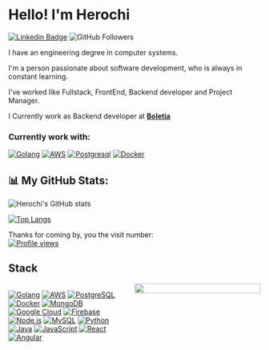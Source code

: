 # Hello! I'm Herochi
[![Linkedin Badge](https://img.shields.io/badge/-ricardochi-blue?style=flat&logo=Linkedin&logoColor=white&link=https://www.linkedin.com/in/ricardo-emmanuel-chi-flores-b11412211/)](https://www.linkedin.com/in/ricardo-emmanuel-chi-flores-b11412211/)
![GitHub Followers](https://img.shields.io/github/followers/herochi?style=social)

I have an engineering degree in computer systems.

I'm a person passionate about software development, who is always in constant learning.

I've worked like Fullstack, FrontEnd, Backend developer and Project Manager.

I Currently work as Backend developer at <b><a href="https://boletia.com/" >Boletia</a></b>

<h3>  Currently work with: </h3>
<p>
  <a href="https://golang.google.cn/" ><img alt="Golang" src="https://img.shields.io/badge/Golang-007396?style=flat-square&logo=go&logoColor=white" /></a>
  <a href="https://aws.amazon.com/" ><img alt="AWS" src="https://img.shields.io/badge/AWS-232F3E?style=flat&logo=amazonwebservices&logoColor=white" /></a>
  <a href="https://www.postgresql.org/" ><img alt="Postgresql" src="https://img.shields.io/badge/postgresql-4169e1?style=flat-square&logo=postgresql&logoColor=white" /></a>
  <a href="https://www.docker.com/" ><img alt="Docker" src="https://img.shields.io/badge/-Docker-1a73e6?style=flat-square&logo=docker&logoColor=white" /></a>
</p>

## 📊 My GitHub Stats:

![Herochi's GitHub stats](https://github-readme-stats.vercel.app/api?username=herochi&show_icons=true&theme=radical&count_private=true)

[![Top Langs](https://github-readme-stats.vercel.app/api/top-langs/?username=herochi&layout=compact&theme=radical)](https://github.com/herochi)

Thanks for coming by, you the visit number:  
[![Profile views](https://komarev.com/ghpvc/?username=herochi&color=blueviolet&style=flat-square)](https://github.com/herochi)


## Stack

<div style="display: flex; align-items: flex-start;"> 
  <div style="flex: 1;">
    <!-- Stack de tecnologías -->
    <p align="left">
      <a href="https://golang.google.cn/"><img alt="Golang" src="https://img.shields.io/badge/Golang-007396?style=for-the-badge&logo=go&logoColor=white" /></a>
      <a href="https://aws.amazon.com/"><img alt="AWS" src="https://img.shields.io/badge/AWS-232F3E?style=for-the-badge&logo=amazonwebservices&logoColor=white" /></a>
      <a href="https://www.postgresql.org/"><img alt="PostgreSQL" src="https://img.shields.io/badge/PostgreSQL-4169e1?style=for-the-badge&logo=postgresql&logoColor=white" /></a>
      <a href="https://www.docker.com/"><img alt="Docker" src="https://img.shields.io/badge/Docker-1a73e6?style=for-the-badge&logo=docker&logoColor=white" /></a>
      <a href="https://www.mongodb.com/"><img alt="MongoDB" src="https://img.shields.io/badge/MongoDB-47A248?style=for-the-badge&logo=mongodb&logoColor=white" /></a>
      <a href="https://cloud.google.com/"><img alt="Google Cloud" src="https://img.shields.io/badge/Google_Cloud-1a73e8?style=for-the-badge&logo=google-cloud&logoColor=white" /></a>
      <a href="https://firebase.google.com/"><img alt="Firebase" src="https://img.shields.io/badge/Firebase-FFCA28?style=for-the-badge&logo=firebase&logoColor=white" /></a>
      <a href="https://nodejs.org/"><img alt="Node.js" src="https://img.shields.io/badge/Node.js-339933?style=for-the-badge&logo=node.js&logoColor=white" /></a>
      <a href="https://www.mysql.com/"><img alt="MySQL" src="https://img.shields.io/badge/MySQL-4479A1?style=for-the-badge&logo=mysql&logoColor=white" /></a>
      <a href="https://www.python.org/"><img alt="Python" src="https://img.shields.io/badge/Python-3776AB?style=for-the-badge&logo=python&logoColor=white" /></a>
      <a href="https://www.java.com/"><img alt="Java" src="https://img.shields.io/badge/Java-ED8B00?style=for-the-badge&logo=openjdk&logoColor=white" /></a>
      <a href="https://developer.mozilla.org/docs/Web/JavaScript"><img alt="JavaScript" src="https://img.shields.io/badge/JavaScript-F7DF1E?style=for-the-badge&logo=javascript&logoColor=black" /></a>
      <a href="https://reactjs.org/"><img alt="React" src="https://img.shields.io/badge/React-20232A?style=for-the-badge&logo=react&logoColor=61DAFB" /></a>
      <a href="https://angular.io/"><img alt="Angular" src="https://img.shields.io/badge/Angular-DD0031?style=for-the-badge&logo=angular&logoColor=white" /></a>
    </p>
  </div>
   <div style="flex: 1;">
    <a href="https://www.kiban.com/">
      <img src="https://user-images.githubusercontent.com/9059670/215300675-9dae9f85-f51f-4ba4-83df-b1712f149846.gif" width="100%" />
    </a>
  </div>
</div>
